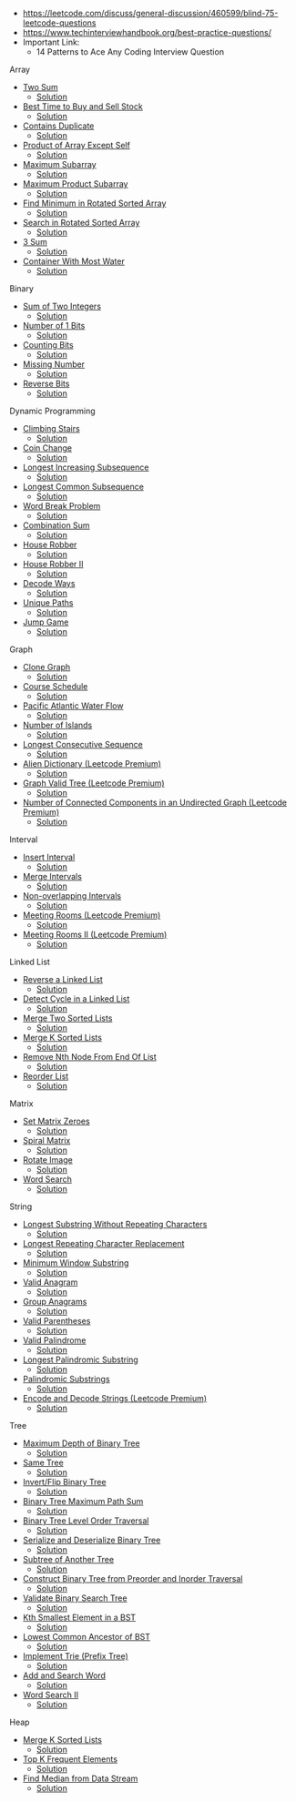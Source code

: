 * https://leetcode.com/discuss/general-discussion/460599/blind-75-leetcode-questions
* https://www.techinterviewhandbook.org/best-practice-questions/
* Important Link: 
  * 14 Patterns to Ace Any Coding Interview Question 

Array
* [Two Sum](https://leetcode.com/problems/two-sum/)
  * [Solution](../src/leetcode/algorithms/_001TwoSum.java)
* [Best Time to Buy and Sell Stock](https://leetcode.com/problems/best-time-to-buy-and-sell-stock/)
  * [Solution]()
* [Contains Duplicate](https://leetcode.com/problems/contains-duplicate/)
  * [Solution](../src/leetcode/algorithms/_217ContainsDuplicate.java)
* [Product of Array Except Self](https://leetcode.com/problems/product-of-array-except-self/)
  * [Solution]()
* [Maximum Subarray](https://leetcode.com/problems/maximum-subarray/)
  * [Solution]()
* [Maximum Product Subarray](https://leetcode.com/problems/maximum-product-subarray/)
  * [Solution]()
* [Find Minimum in Rotated Sorted Array](https://leetcode.com/problems/find-minimum-in-rotated-sorted-array/)
  * [Solution]()
* [Search in Rotated Sorted Array](https://leetcode.com/problems/search-in-rotated-sorted-array/)
  * [Solution]()
* [3 Sum](https://leetcode.com/problems/3sum/)
  * [Solution]()
* [Container With Most Water](https://leetcode.com/problems/container-with-most-water/)
  * [Solution]()

Binary
* [Sum of Two Integers](https://leetcode.com/problems/sum-of-two-integers/)
  * [Solution]()
* [Number of 1 Bits](https://leetcode.com/problems/number-of-1-bits/)
  * [Solution]()
* [Counting Bits](https://leetcode.com/problems/counting-bits/)
  * [Solution]()
* [Missing Number](https://leetcode.com/problems/missing-number/)
  * [Solution]()
* [Reverse Bits](https://leetcode.com/problems/reverse-bits/)
  * [Solution]()

Dynamic Programming
* [Climbing Stairs](https://leetcode.com/problems/climbing-stairs/)
  * [Solution]()
* [Coin Change](https://leetcode.com/problems/coin-change/)
  * [Solution]()
* [Longest Increasing Subsequence](https://leetcode.com/problems/longest-increasing-subsequence/)
  * [Solution]()
* [Longest Common Subsequence](https://leetcode.com/problems/longest-common-subsequence/)
  * [Solution]()
* [Word Break Problem](https://leetcode.com/problems/word-break/)
  * [Solution]()
* [Combination Sum](https://leetcode.com/problems/combination-sum-iv/)
  * [Solution]()
* [House Robber](https://leetcode.com/problems/house-robber/)
  * [Solution]()
* [House Robber II](https://leetcode.com/problems/house-robber-ii/)
  * [Solution]()
* [Decode Ways](https://leetcode.com/problems/decode-ways/)
  * [Solution]()
* [Unique Paths](https://leetcode.com/problems/unique-paths/)
  * [Solution]()
* [Jump Game](https://leetcode.com/problems/jump-game/)
  * [Solution]()

Graph
* [Clone Graph](https://leetcode.com/problems/clone-graph/)
  * [Solution]()
* [Course Schedule](https://leetcode.com/problems/course-schedule/)
  * [Solution]()
* [Pacific Atlantic Water Flow](https://leetcode.com/problems/pacific-atlantic-water-flow/)
  * [Solution]()
* [Number of Islands](https://leetcode.com/problems/number-of-islands/)
  * [Solution]()
* [Longest Consecutive Sequence](https://leetcode.com/problems/longest-consecutive-sequence/)
  * [Solution]()
* [Alien Dictionary (Leetcode Premium)](https://leetcode.com/problems/alien-dictionary/)
  * [Solution]()
* [Graph Valid Tree (Leetcode Premium)](https://leetcode.com/problems/graph-valid-tree/)
  * [Solution]()
* [Number of Connected Components in an Undirected Graph (Leetcode Premium)](https://leetcode.com/problems/number-of-connected-components-in-an-undirected-graph/)
  * [Solution]()

Interval
* [Insert Interval](https://leetcode.com/problems/insert-interval/)
  * [Solution]()
* [Merge Intervals](https://leetcode.com/problems/merge-intervals/)
  * [Solution]()
* [Non-overlapping Intervals](https://leetcode.com/problems/non-overlapping-intervals/)
  * [Solution]()
* [Meeting Rooms (Leetcode Premium)](https://leetcode.com/problems/meeting-rooms/)
  * [Solution]()
* [Meeting Rooms II (Leetcode Premium)](https://leetcode.com/problems/meeting-rooms-ii/)
  * [Solution]()

Linked List
* [Reverse a Linked List](https://leetcode.com/problems/reverse-linked-list/)
  * [Solution]()
* [Detect Cycle in a Linked List](https://leetcode.com/problems/linked-list-cycle/)
  * [Solution]()
* [Merge Two Sorted Lists](https://leetcode.com/problems/merge-two-sorted-lists/)
  * [Solution]()
* [Merge K Sorted Lists](https://leetcode.com/problems/merge-k-sorted-lists/)
  * [Solution]()
* [Remove Nth Node From End Of List](https://leetcode.com/problems/remove-nth-node-from-end-of-list/)
  * [Solution]()
* [Reorder List](https://leetcode.com/problems/reorder-list/)
  * [Solution]()

Matrix
* [Set Matrix Zeroes](https://leetcode.com/problems/set-matrix-zeroes/)
  * [Solution]()
* [Spiral Matrix](https://leetcode.com/problems/spiral-matrix/)
  * [Solution]()
* [Rotate Image](https://leetcode.com/problems/rotate-image/)
  * [Solution]()
* [Word Search](https://leetcode.com/problems/word-search/)
  * [Solution]()

String
* [Longest Substring Without Repeating Characters](https://leetcode.com/problems/longest-substring-without-repeating-characters/)
  * [Solution]()
* [Longest Repeating Character Replacement](https://leetcode.com/problems/longest-repeating-character-replacement/)
  * [Solution]()
* [Minimum Window Substring](https://leetcode.com/problems/minimum-window-substring/)
  * [Solution]()
* [Valid Anagram](https://leetcode.com/problems/valid-anagram/)
  * [Solution]()
* [Group Anagrams](https://leetcode.com/problems/group-anagrams/)
  * [Solution]()
* [Valid Parentheses](https://leetcode.com/problems/valid-parentheses/)
  * [Solution]()
* [Valid Palindrome](https://leetcode.com/problems/valid-palindrome/)
  * [Solution]()
* [Longest Palindromic Substring](https://leetcode.com/problems/longest-palindromic-substring/)
  * [Solution]()
* [Palindromic Substrings](https://leetcode.com/problems/palindromic-substrings/)
  * [Solution]()
* [Encode and Decode Strings (Leetcode Premium)](https://leetcode.com/problems/encode-and-decode-strings/)
  * [Solution]()

Tree
* [Maximum Depth of Binary Tree](https://leetcode.com/problems/maximum-depth-of-binary-tree/)
  * [Solution]()
* [Same Tree](https://leetcode.com/problems/same-tree/)
  * [Solution]()
* [Invert/Flip Binary Tree](https://leetcode.com/problems/invert-binary-tree/)
  * [Solution]()
* [Binary Tree Maximum Path Sum](https://leetcode.com/problems/binary-tree-maximum-path-sum/)
  * [Solution]()
* [Binary Tree Level Order Traversal](https://leetcode.com/problems/binary-tree-level-order-traversal/)
  * [Solution]()
* [Serialize and Deserialize Binary Tree](https://leetcode.com/problems/serialize-and-deserialize-binary-tree/)
  * [Solution]()
* [Subtree of Another Tree](https://leetcode.com/problems/subtree-of-another-tree/)
  * [Solution]()
* [Construct Binary Tree from Preorder and Inorder Traversal](https://leetcode.com/problems/construct-binary-tree-from-preorder-and-inorder-traversal/)
  * [Solution]()
* [Validate Binary Search Tree](https://leetcode.com/problems/validate-binary-search-tree/)
  * [Solution]()
* [Kth Smallest Element in a BST](https://leetcode.com/problems/kth-smallest-element-in-a-bst/)
  * [Solution]()
* [Lowest Common Ancestor of BST](https://leetcode.com/problems/lowest-common-ancestor-of-a-binary-search-tree/)
  * [Solution]()
* [Implement Trie (Prefix Tree)](https://leetcode.com/problems/implement-trie-prefix-tree/)
  * [Solution]()
* [Add and Search Word](https://leetcode.com/problems/add-and-search-word-data-structure-design/)
  * [Solution]()
* [Word Search II](https://leetcode.com/problems/word-search-ii/)
  * [Solution]()

Heap
* [Merge K Sorted Lists](https://leetcode.com/problems/merge-k-sorted-lists/)
  * [Solution]()
* [Top K Frequent Elements](https://leetcode.com/problems/top-k-frequent-elements/)
  * [Solution]()
* [Find Median from Data Stream](https://leetcode.com/problems/find-median-from-data-stream/)
  * [Solution]()
